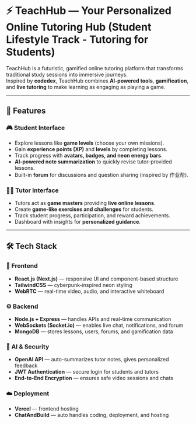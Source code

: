 # ⚡ TeachHub — Your Personalized Online Tutoring Hub (Student Lifestyle Track - Tutoring for Students)


TeachHub is a futuristic, gamified online tutoring platform that transforms traditional study sessions into immersive journeys.  
Inspired by **codedex**, TeachHub combines **AI-powered tools**, **gamification**, and **live tutoring** to make learning as engaging as playing a game.  

---

## 🚀 Features

### 🎮 Student Interface
- Explore lessons like **game levels** (choose your own missions).
- Gain **experience points (XP)** and **levels** by completing lessons.
- Track progress with **avatars, badges, and neon energy bars**.
- **AI-powered note summarization** to quickly revise tutor-provided lessons.
- Built-in **forum** for discussions and question sharing (inspired by 作业帮).

### 🧑‍🏫 Tutor Interface
- Tutors act as **game masters** providing **live online lessons**.
- Create **game-like exercises and challenges** for students.
- Track student progress, participation, and reward achievements.
- Dashboard with insights for **personalized guidance**.

---

## 🛠️ Tech Stack

### 🎨 Frontend
- **React.js (Next.js)** — responsive UI and component-based structure  
- **TailwindCSS** — cyberpunk-inspired neon styling  
- **WebRTC** — real-time video, audio, and interactive whiteboard  

### ⚙️ Backend
- **Node.js + Express** — handles APIs and real-time communication  
- **WebSockets (Socket.io)** — enables live chat, notifications, and forum  
- **MongoDB** — stores lessons, users, forums, and gamification data  

### 🤖 AI & Security
- **OpenAI API** — auto-summarizes tutor notes, gives personalized feedback  
- **JWT Authentication** — secure login for students and tutors  
- **End-to-End Encryption** — ensures safe video sessions and chats  

### ☁️ Deployment
- **Vercel** — frontend hosting  
- **ChatAndBuild** — auto handles coding, deployment, and hosting  
